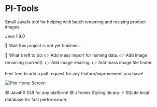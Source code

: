 # PI-Tools
Small Javafx tool for helping with batch renaming and resizing product images 

Java 1.8.0

🏁 Wait this project is not yet finished...

🤔 What's left to do:
👉 Add mass import for naming data.
👉 Add image renaming (current).
👉 Add image resizing.
👉 Add mass image file finder.

Feel free to add a pull request for any feature/improvement you have!

![Pim Home Screen](https://repository-images.githubusercontent.com/242176869/fce8a900-cb36-11ea-9c8c-f3dbd24091f0)

😎 JavaFX GUI for any platform!
😎 JFoenix Styling library.
⚡️ SQLite local database for fast performance.
